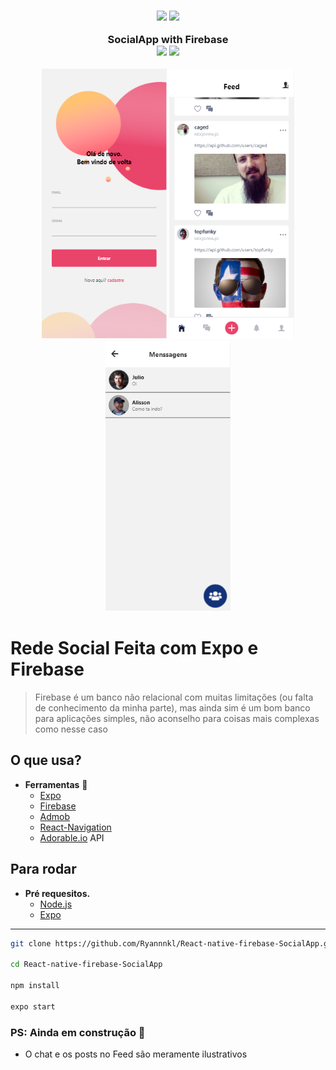<h3 align="center">
  <p>
    <img src="https://img.icons8.com/color/184/000000/firebase.png"/> 
    <img src="https://img.icons8.com/color/184/000000/react-native.png"/>
  </p>
  <b>SocialApp with Firebase</b>
  <br/>
  <img src="https://img.shields.io/badge/With-Firebase-yellow?&logo=firebase&style=for-the-badge">
  <img src="https://img.shields.io/badge/Runs%20with%20Expo-4630EB.svg?style=for-the-badge&logo=EXPO&labelColor=f3f3f3&logoColor=000">
</h3>

<p align="center">
  <img src="./screenshots/login.png" 
  width="200"
  />
  <img src="./screenshots/feed.png" width="200"/>
  <img src="./screenshots/messages.png" width="200"/>
</p>

# Rede Social Feita com Expo e Firebase

> Firebase é um banco não relacional com muitas limitações (ou falta de conhecimento da minha parte), mas ainda sim é um bom banco para aplicações simples, não aconselho para coisas mais complexas como nesse caso

## O que usa?

- **Ferramentas** :hammer:
  - [Expo](https://expo.io/)
  - [Firebase](https://console.firebase.google.com/)
  - [Admob](https://apps.admob.com/)
  - [React-Navigation](https://reactnavigation.org/)
  - [Adorable.io](http://avatars.adorable.io/) API

## Para rodar

- **Pré requesitos.**
  - [Node.js](https://nodejs.org/)
  - [Expo](https://expo.io/)

---

```bash
git clone https://github.com/Ryannnkl/React-native-firebase-SocialApp.git

cd React-native-firebase-SocialApp

npm install

expo start
```

### PS: Ainda em construção :construction:

- O chat e os posts no Feed são meramente ilustrativos
